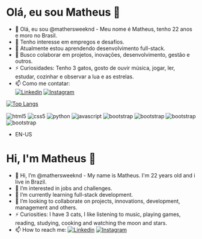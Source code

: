 # Olá, eu sou Matheus 👋
- 👋 Olá, eu sou @mathersweeknd - Meu nome é Matheus, tenho 22 anos e moro no Brasil.
- 👀 Tenho interesse em empregos e desafios.
- 🌱 Atualmente estou aprendendo desenvolvimento full-stack.
- 💞️ Busco colaborar em projetos, inovações, desenvolvimento, gestão e outros.
- ⚡ Curiosidades: Tenho 3 gatos, gosto de ouvir música, jogar, ler, estudar, cozinhar e observar a lua e as estrelas.
- 📫 Como me contatar: <br/>
[![Linkedin](https://img.shields.io/badge/LinkedIn-8A2BE2?style=for-the-badge&logo=linkedin&logoColor=white)](https://www.linkedin.com/in/mathersweeknd) 
[![Instagram](https://img.shields.io/badge/Instagram-9400D3?style=for-the-badge&logo=instagram&logoColor=white)](https://www.instagram.com/mathers.weeknd) </br>

[![Top Langs](https://github-readme-stats.vercel.app/api/top-langs/?username=mathersweeknd&layout=donut)](https://github.com/mathersweeknd/github-readme-stats)

<div style="display: inline_block">
<img align="center" alt="html5" src="https://img.shields.io/badge/HTML5-BA55D3?style=for-the-badge&logo=html5&logoColor=white" />
<img align="center" alt="css5" src="https://img.shields.io/badge/CSS3-8B008B?style=for-the-badge&logo=css3&logoColor=white" />
<img align="center" alt="python" src="https://img.shields.io/badge/Python-836FFF?style=for-the-badge&logo=python&logoColor=white" />
<img align="center" alt="javascript" src="https://img.shields.io/badge/JavaScript-8B008B?style=for-the-badge&logo=javascript&logoColor=black" />
<img align="center" alt="bootstrap" src="https://img.shields.io/badge/Bootstrap-563D7C?style=for-the-badge&logo=bootstrap&logoColor=white" />
<img align="center" alt="bootstrap" src="https://img.shields.io/badge/MySQL-005C84?style=for-the-badge&logo=mysql&logoColor=white" />
<img align="center" alt="bootstrap" src="https://img.shields.io/badge/PHP-777BB4?style=for-the-badge&logo=php&logoColor=white" />
<img align="center" alt="bootstrap" src="https://img.shields.io/badge/SAP-0FAAFF?style=for-the-badge&logo=sap&logoColor=white" />
</div>

- EN-US
# Hi, I'm Matheus 👋
- 👋 Hi, I’m @mathersweeknd - My name is Matheus. I'm 22 years old and i live in Brazil.
- 👀 I’m interested in jobs and challenges.
- 🌱 I’m currently learning full-stack development.
- 💞️ I’m looking to collaborate on projects, innovations, development, management and others.
- ⚡ Curiosities: I have 3 cats, I like listening to music, playing games, reading, studying, cooking and watching the moon and stars.
- 📫 How to reach me:
[![Linkedin](https://img.shields.io/badge/LinkedIn-8A2BE2?style=for-the-badge&logo=linkedin&logoColor=white)](https://www.linkedin.com/in/mathersweeknd) 
[![Instagram](https://img.shields.io/badge/Instagram-9400D3?style=for-the-badge&logo=instagram&logoColor=white)](https://www.instagram.com/mathers.weeknd) </br>
